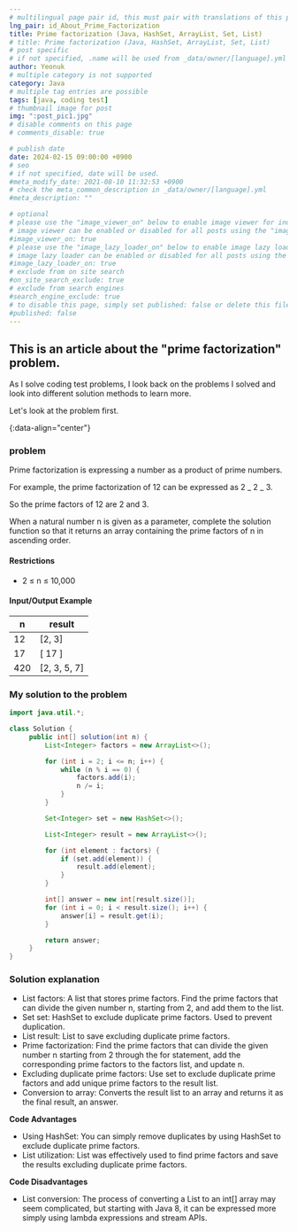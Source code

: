 ```yaml
---
# multilingual page pair id, this must pair with translations of this page. (This name must be unique)
lng_pair: id_About_Prime_Factorization
title: Prime factorization (Java, HashSet, ArrayList, Set, List)
# title: Prime factorization (Java, HashSet, ArrayList, Set, List)
# post specific
# if not specified, .name will be used from _data/owner/[language].yml
author: Yeonuk
# multiple category is not supported
category: Java
# multiple tag entries are possible
tags: [java, coding test]
# thumbnail image for post
img: ":post_pic1.jpg"
# disable comments on this page
# comments_disable: true

# publish date
date: 2024-02-15 09:00:00 +0900
# seo
# if not specified, date will be used.
#meta_modify_date: 2021-08-10 11:32:53 +0900
# check the meta_common_description in _data/owner/[language].yml
#meta_description: ""

# optional
# please use the "image_viewer_on" below to enable image viewer for individual pages or posts (_posts/ or [language]/_posts folders).
# image viewer can be enabled or disabled for all posts using the "image_viewer_posts: true" setting in _data/conf/main.yml.
#image_viewer_on: true
# please use the "image_lazy_loader_on" below to enable image lazy loader for individual pages or posts (_posts/ or [language]/_posts folders).
# image lazy loader can be enabled or disabled for all posts using the "image_lazy_loader_posts: true" setting in _data/conf/main.yml.
#image_lazy_loader_on: true
# exclude from on site search
#on_site_search_exclude: true
# exclude from search engines
#search_engine_exclude: true
# to disable this page, simply set published: false or delete this file
#published: false
---
```


<!-- outline-start -->

## This is an article about the "prime factorization" problem.

As I solve coding test problems, I look back on the problems I solved and look into different solution methods to learn more.

Let's look at the problem first.

{:data-align="center"}

<!-- outline-end -->

### problem

Prime factorization is expressing a number as a product of prime numbers.

For example, the prime factorization of 12 can be expressed as 2 _ 2 _ 3.

So the prime factors of 12 are 2 and 3.

When a natural number n is given as a parameter, complete the solution function so that it returns an array containing the prime factors of n in ascending order.

#### Restrictions

- 2 ≤ n ≤ 10,000

#### Input/Output Example

| n   | result       |
| --- | ------------ |
| 12  | [2, 3]       |
| 17  | [ 17 ]       |
| 420 | [2, 3, 5, 7] |

<!-- | start_num | end_num | result |
| --------- | ------- | ------ |
| 10 | 3 | 0 | -->

### My solution to the problem

```java
import java.util.*;

class Solution {
     public int[] solution(int n) {
         List<Integer> factors = new ArrayList<>();

         for (int i = 2; i <= n; i++) {
             while (n % i == 0) {
                 factors.add(i);
                 n /= i;
             }
         }

         Set<Integer> set = new HashSet<>();

         List<Integer> result = new ArrayList<>();

         for (int element : factors) {
             if (set.add(element)) {
                 result.add(element);
             }
         }

         int[] answer = new int[result.size()];
         for (int i = 0; i < result.size(); i++) {
             answer[i] = result.get(i);
         }

         return answer;
     }
}
```

### Solution explanation

- List<Integer> factors: A list that stores prime factors. Find the prime factors that can divide the given number n, starting from 2, and add them to the list.
- Set<Integer> set: HashSet to exclude duplicate prime factors. Used to prevent duplication.
- List<Integer> result: List to save excluding duplicate prime factors.
- Prime factorization: Find the prime factors that can divide the given number n starting from 2 through the for statement, add the corresponding prime factors to the factors list, and update n.
- Excluding duplicate prime factors: Use set to exclude duplicate prime factors and add unique prime factors to the result list.
- Conversion to array: Converts the result list to an array and returns it as the final result, an answer.

**Code Advantages**

- Using HashSet: You can simply remove duplicates by using HashSet to exclude duplicate prime factors.
- List utilization: List was effectively used to find prime factors and save the results excluding duplicate prime factors.

**Code Disadvantages**

- List conversion: The process of converting a List to an int[] array may seem complicated, but starting with Java 8, it can be expressed more simply using lambda expressions and stream APIs.
